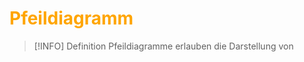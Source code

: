 # <font color = "orange">Pfeildiagramm</font>
>[!INFO] Definition
>Pfeildiagramme erlauben die Darstellung von 